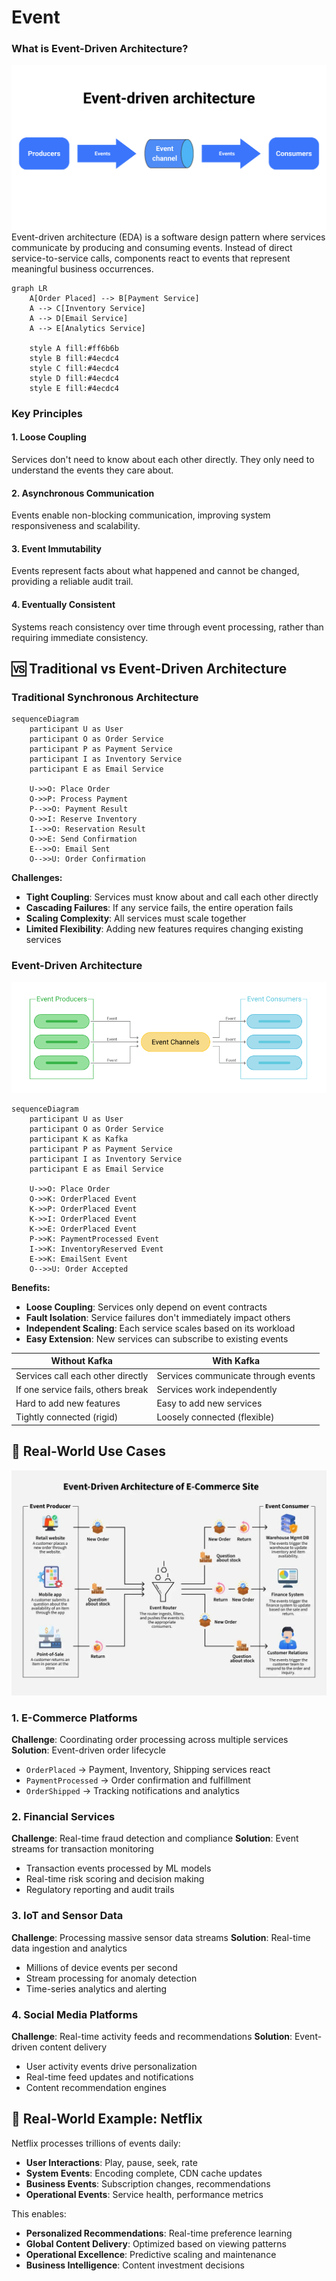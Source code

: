 # Event

### What is Event-Driven Architecture?
![Event-Driven-Architecture.png](resources/Event-Driven-Architecture.png)
Event-driven architecture (EDA) is a software design pattern where services communicate by producing and consuming events. 
Instead of direct service-to-service calls, components react to events that represent meaningful business occurrences.

```mermaid
graph LR
    A[Order Placed] --> B[Payment Service]
    A --> C[Inventory Service]
    A --> D[Email Service]
    A --> E[Analytics Service]
    
    style A fill:#ff6b6b
    style B fill:#4ecdc4
    style C fill:#4ecdc4
    style D fill:#4ecdc4
    style E fill:#4ecdc4
```

### Key Principles

#### 1. **Loose Coupling**
Services don't need to know about each other directly. They only need to understand the events they care about.

#### 2. **Asynchronous Communication**
Events enable non-blocking communication, improving system responsiveness and scalability.

#### 3. **Event Immutability**
Events represent facts about what happened and cannot be changed, providing a reliable audit trail.

#### 4. **Eventually Consistent**
Systems reach consistency over time through event processing, rather than requiring immediate consistency.

## 🆚 Traditional vs Event-Driven Architecture

### Traditional Synchronous Architecture

```mermaid
sequenceDiagram
    participant U as User
    participant O as Order Service
    participant P as Payment Service
    participant I as Inventory Service
    participant E as Email Service
    
    U->>O: Place Order
    O->>P: Process Payment
    P-->>O: Payment Result
    O->>I: Reserve Inventory
    I-->>O: Reservation Result
    O->>E: Send Confirmation
    E-->>O: Email Sent
    O-->>U: Order Confirmation
```

**Challenges:**
- **Tight Coupling**: Services must know about and call each other directly
- **Cascading Failures**: If any service fails, the entire operation fails
- **Scaling Complexity**: All services must scale together
- **Limited Flexibility**: Adding new features requires changing existing services

### Event-Driven Architecture

![Event-Driven-Architecture-diagram.webp](resources/Event-Driven-Architecture-diagram.webp)

```mermaid
sequenceDiagram
    participant U as User
    participant O as Order Service
    participant K as Kafka
    participant P as Payment Service
    participant I as Inventory Service
    participant E as Email Service
    
    U->>O: Place Order
    O->>K: OrderPlaced Event
    K->>P: OrderPlaced Event
    K->>I: OrderPlaced Event
    K->>E: OrderPlaced Event
    P->>K: PaymentProcessed Event
    I->>K: InventoryReserved Event
    E->>K: EmailSent Event
    O-->>U: Order Accepted
```

**Benefits:**
- **Loose Coupling**: Services only depend on event contracts
- **Fault Isolation**: Service failures don't immediately impact others
- **Independent Scaling**: Each service scales based on its workload
- **Easy Extension**: New services can subscribe to existing events

| **Without Kafka** | **With Kafka** |
|------------------|----------------|
| Services call each other directly | Services communicate through events |
| If one service fails, others break | Services work independently |
| Hard to add new features | Easy to add new services |
| Tightly connected (rigid) | Loosely connected (flexible) |

## 🏢 Real-World Use Cases
![event-driven-architecture-of-e-commerce-site.webp](resources/event-driven-architecture-of-e-commerce-site.webp)
### 1. **E-Commerce Platforms**
**Challenge**: Coordinating order processing across multiple services
**Solution**: Event-driven order lifecycle
- `OrderPlaced` → Payment, Inventory, Shipping services react
- `PaymentProcessed` → Order confirmation and fulfillment
- `OrderShipped` → Tracking notifications and analytics

### 2. **Financial Services**
**Challenge**: Real-time fraud detection and compliance
**Solution**: Event streams for transaction monitoring
- Transaction events processed by ML models
- Real-time risk scoring and decision making
- Regulatory reporting and audit trails

### 3. **IoT and Sensor Data**
**Challenge**: Processing massive sensor data streams
**Solution**: Real-time data ingestion and analytics
- Millions of device events per second
- Stream processing for anomaly detection
- Time-series analytics and alerting

### 4. **Social Media Platforms**
**Challenge**: Real-time activity feeds and recommendations
**Solution**: Event-driven content delivery
- User activity events drive personalization
- Real-time feed updates and notifications
- Content recommendation engines

## 🎪 Real-World Example: Netflix

Netflix processes trillions of events daily:
- **User Interactions**: Play, pause, seek, rate
- **System Events**: Encoding complete, CDN cache updates
- **Business Events**: Subscription changes, recommendations
- **Operational Events**: Service health, performance metrics

This enables:
- **Personalized Recommendations**: Real-time preference learning
- **Global Content Delivery**: Optimized based on viewing patterns
- **Operational Excellence**: Predictive scaling and maintenance
- **Business Intelligence**: Content investment decisions